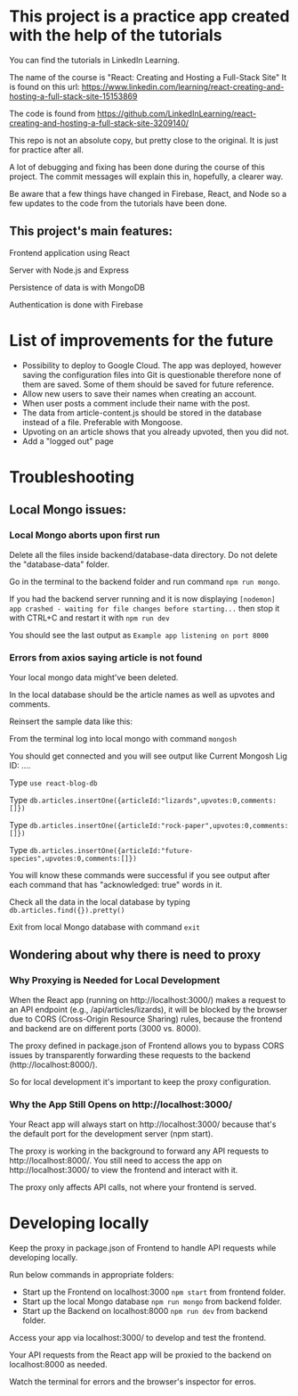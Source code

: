 # This project is a practice app created with the help of the tutorials

You can find the tutorials in LinkedIn Learning.

The name of the course is "React: Creating and Hosting a Full-Stack Site"
It is found on this url: https://www.linkedin.com/learning/react-creating-and-hosting-a-full-stack-site-15153869

The code is found from https://github.com/LinkedInLearning/react-creating-and-hosting-a-full-stack-site-3209140/

This repo is not an absolute copy, but pretty close to the original. It is just for practice after all.

A lot of debugging and fixing has been done during the course of this project. The commit messages will explain this in, hopefully, a clearer way.

Be aware that a few things have changed in Firebase, React, and Node so a few updates to the code from the tutorials have been done.

## This project's main features:

Frontend application using React 

Server with Node.js and Express

Persistence of data is with MongoDB

Authentication is done with Firebase

# List of improvements for the future

- Possibility to deploy to Google Cloud. The app was deployed, however saving the configuration files into Git is questionable therefore none of them are saved. Some of them should be saved for future reference.
- Allow new users to save their names when creating an account.
- When user posts a comment include their name with the post.
- The data from article-content.js should be stored in the database instead of a file. Preferable with Mongoose.
- Upvoting on an article shows that you already upvoted, then you did not.
- Add a "logged out" page


# Troubleshooting

## Local Mongo issues:

### Local Mongo aborts upon first run

Delete all the files inside backend/database-data directory. Do not delete the "database-data" folder.

Go in the terminal to the backend folder and run command `npm run mongo`.

If you had the backend server running and it is now displaying `[nodemon] app crashed - waiting for file changes before starting...` then stop it with CTRL+C and restart it with `npm run dev`

You should see the last output as `Example app listening on port 8000`

### Errors from axios saying article is not found

Your local mongo data might've been deleted.

In the local database should be the article names as well as upvotes and comments.

Reinsert the sample data like this:

From the terminal log into local mongo with command `mongosh`

You should get connected and you will see output like Current Mongosh Lig ID: ....

Type `use react-blog-db`

Type `db.articles.insertOne({articleId:"lizards",upvotes:0,comments:[]})`

Type `db.articles.insertOne({articleId:"rock-paper",upvotes:0,comments:[]})`

Type `db.articles.insertOne({articleId:"future-species",upvotes:0,comments:[]})`

You will know these commands were successful if you see output after each command that has "acknowledged: true" words in it.

Check all the data in the local database by typing `db.articles.find({}).pretty()`

Exit from local Mongo database with command `exit`

## Wondering about why there is need to proxy

### Why Proxying is Needed for Local Development

When the React app (running on http://localhost:3000/) makes a request to an API endpoint (e.g., /api/articles/lizards), it will be blocked by the browser due to CORS (Cross-Origin Resource Sharing) rules, because the frontend and backend are on different ports (3000 vs. 8000).

The proxy defined in package.json of Frontend allows you to bypass CORS issues by transparently forwarding these requests to the backend (http://localhost:8000/).

So for local development it's important to keep the proxy configuration.

### Why the App Still Opens on http://localhost:3000/

Your React app will always start on http://localhost:3000/ because that's the default port for the development server (npm start).

The proxy is working in the background to forward any API requests to http://localhost:8000/. You still need to access the app on http://localhost:3000/ to view the frontend and interact with it.

The proxy only affects API calls, not where your frontend is served.

# Developing locally

Keep the proxy in package.json of Frontend to handle API requests while developing locally.

Run below commands in appropriate folders:
- Start up the Frontend on localhost:3000 `npm start` from frontend folder.
- Start up the local Mongo database `npm run mongo` from backend folder.
- Start up the Backend on localhost:8000 `npm run dev` from backend folder.


Access your app via localhost:3000/ to develop and test the frontend.

Your API requests from the React app will be proxied to the backend on localhost:8000 as needed.

Watch the terminal for errors and the browser's inspector for erros.







